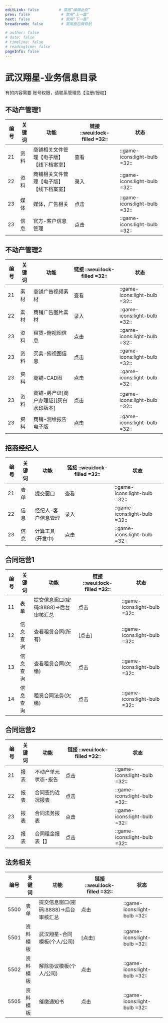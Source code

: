 ```yaml
---
editLink: false         # 禁用“编辑此页”
prev: false              # 禁用“上一篇”
next: false              # 禁用“下一篇”
breadcrumb: false        # 禁用面包屑导航

# author: false
# date: false
# timeline: false
# readingtime: false 
pageInfo: false
---
```




# 武汉翔星-业务信息目录

<!-- ![银海龙城-商铺区域](./shopmap.jpg) -->

有的内容需要 账号权限，请联系管理员【注册/授权】

## 不动产管理1 




| 编号    | 关键词   | 功能    | 链接 ::weui:lock-filled =32:: | 状态 | 
|---------------- | --------------- | --------------- | ----|----|
| 21   | 资料  | 商铺相关文件管理【电子版】【线下档案室】|查看 |::game-icons:light-bulb =32:: |
| 22   | 资料  |商铺相关文件管理【电子版】【线下档案室】 | 录入 |::game-icons:light-bulb =32:: |
| 23   | 媒体  | 媒体，广告相关 |点击|::game-icons:light-bulb =32:: |
| 23   | 信息  | 官方-客户信息管理 |点击|::game-icons:light-bulb =32:: |

## 不动产管理2

| 编号    | 关键词   | 功能    | 链接  ::weui:lock-filled =32::| 状态 |
|---------------- | --------------- | --------------- | ----|----|
| 21   | 素材  | 商铺广告视频素材 |查看 |::game-icons:light-bulb =32:: |
| 22   | 素材  | 商铺广告图片素材 | 录入 |::game-icons:light-bulb =32:: |
| 23   | 资料  | 租赁-俯视图信息 |点击|::game-icons:light-bulb =32:: |
| 23   | 资料  | 买卖-俯视图信息 |点击|::game-icons:light-bulb =32:: |
| 23   | 资料  | 商铺-CAD图 |点击|::game-icons:light-bulb =32:: |
| 23   | 资料  | 商铺-房产证[商户办理证][灰白水印版本] |点击|::game-icons:light-bulb =32:: |
| 23   | 资料  | 商铺-测绘报告电子版 |点击|::game-icons:light-bulb =32:: |

## 招商经纪人

| 编号    | 关键词   | 功能    | 链接  ::weui:lock-filled =32::| 状态 |
|---------------- | --------------- | --------------- | ----|----|
| 21   | 表单  | 提交窗口 |查看 |::game-icons:light-bulb =32:: |
| 22   | 信息  | 经纪人-客户信息管理 | 录入 |::game-icons:light-bulb =32:: |
| 23   | 信息  | 计算工具(开发中) |点击|::game-icons:light-bulb =32:: |

## 合同运营1

| 编号    | 关键词    | 功能    | 链接  ::weui:lock-filled =32::| 状态 |
|---------------- | --------------- | --------------- | ----|----|
| 11   | 表单 | 提交信息窗口(密码:8888)->后台审核汇总  |点击|::game-icons:light-bulb =32:: |
| 12    | 信息查询    | 查看租赁合同(所有)   |[点击]|::game-icons:light-bulb =32:: |
| 13   | 信息查询   | 查看租赁合同(欠缴)  |点击|::game-icons:light-bulb =32:: |
| 14   | 信息查询  | 租赁合同法务(欠缴)   |点击|::game-icons:light-bulb =32:: |


## 合同运营2

| 编号    | 关键词    | 功能    | 链接  ::weui:lock-filled =32::|状态|
|---------------- | --------------- | --------------- | ----|--|
| 21   | 报表   | 不动产单元状态-报告  |点击|::game-icons:light-bulb =32:: |
| 22   | 报表  | 合同签约近况报表 |点击|::game-icons:light-bulb =32:: |
| 23   | 报表  | 合同法务报表 |点击|::game-icons:light-bulb =32:: |
| 23   | 报表 | 合同租金报表【】 |点击|::game-icons:light-bulb =32:: |

## 法务相关

| 编号    | 关键词    | 功能    | 链接 ::weui:lock-filled =32::|状态|
|---------------- | --------------- | --------------- | ----|--|
| 5500   | 表单   | 提交信息窗口(密码:8888)->后台审核汇总   |点击|::game-icons:light-bulb =32:: |
| 5501   | 资料模板  | 武汉翔星-合同模板(个人/公司) |[点击]|::game-icons:light-bulb =32:: |
| 5502   | 资料模板  | 解除协议模板(个人/公司) |点击|::game-icons:light-bulb =32:: |
| 5505   | 资料模板  | 催缴通知书 |点击|::game-icons:light-bulb =32:: |